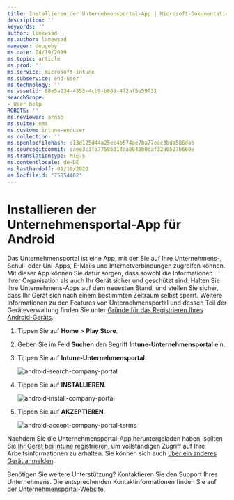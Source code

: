 ```yaml
---
title: Installieren der Unternehmensportal-App | Microsoft-Dokumentation
description: ''
keywords: ''
author: lenewsad
ms.author: lanewsad
manager: dougeby
ms.date: 04/19/2019
ms.topic: article
ms.prod: ''
ms.service: microsoft-intune
ms.subservice: end-user
ms.technology: ''
ms.assetid: 68e5a234-4353-4cb9-b869-4f2af5e59f31
searchScope:
- User help
ROBOTS: ''
ms.reviewer: arnab
ms.suite: ems
ms.custom: intune-enduser
ms.collection: ''
ms.openlocfilehash: c13d125d44a25ec4b574ae7ba77eac3bda586dab
ms.sourcegitcommit: caee3c3fa77586314aa8040b0caf32a0527b669e
ms.translationtype: MTE75
ms.contentlocale: de-DE
ms.lasthandoff: 01/10/2020
ms.locfileid: "75854402"
---
```

# <a name="install-the-company-portal-app-for-android"></a>Installieren der Unternehmensportal-App für Android

Das Unternehmensportal ist eine App, mit der Sie auf Ihre Unternehmens-, Schul- oder Uni-Apps, E-Mails und Internetverbindungen zugreifen können. Mit dieser App können Sie dafür sorgen, dass sowohl die Informationen Ihrer Organisation als auch Ihr Gerät sicher und geschützt sind: Halten Sie Ihre Unternehmens-Apps auf dem neuesten Stand, und stellen Sie sicher, dass Ihr Gerät sich nach einem bestimmten Zeitraum selbst sperrt. Weitere Informationen zu den Features von Unternehmensportal und dessen Teil der Geräteverwaltung finden Sie unter [Gründe für das Registrieren Ihres Android-Geräts](why-enroll-android-device.md).  

1. Tippen Sie auf **Home** > **Play Store**.

2. Geben Sie im Feld **Suchen** den Begriff **Intune-Unternehmensportal** ein.  

3. Tippen Sie auf **Intune-Unternehmensportal**.

    ![android-search-company-portal](./media/and-cpinstall-1-search-cp.png)

4. Tippen Sie auf **INSTALLIEREN**.

    ![android-install-company-portal](./media/and-cpinstall-2-install.png)

5. Tippen Sie auf **AKZEPTIEREN**.

    ![android-accept-company-portal-terms](./media/and-cpinstall-3-cp-accept.png)

Nachdem Sie die Unternehmensportal-App heruntergeladen haben, sollten Sie [Ihr Gerät bei Intune registrieren](enroll-device-android-company-portal.md), um vollständigen Zugriff auf Ihre Arbeitsinformationen zu erhalten. Sie können sich auch [über ein anderes Gerät anmelden](https://docs.microsoft.com/intune-user-help/sign-in-to-the-company-portal#sign-in-from-another-device).  

Benötigen Sie weitere Unterstützung? Kontaktieren Sie den Support Ihres Unternehmens. Die entsprechenden Kontaktinformationen finden Sie auf der [Unternehmensportal-Website](https://go.microsoft.com/fwlink/?linkid=2010980).
